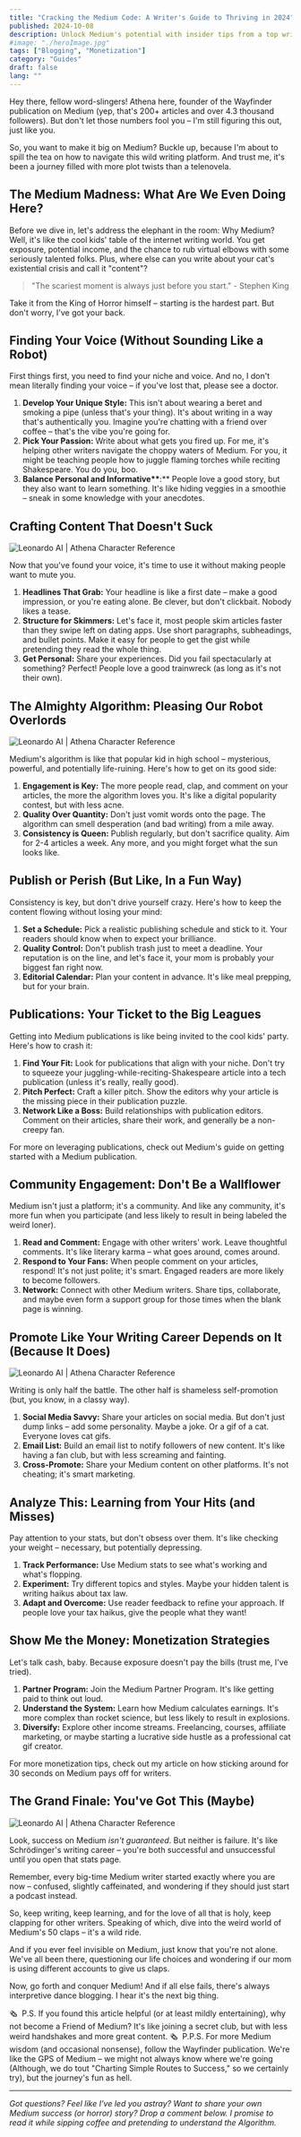 ```yaml
---
title: "Cracking the Medium Code: A Writer's Guide to Thriving in 2024"
published: 2024-10-08
description: Unlock Medium's potential with insider tips from a top writer. Learn to craft engaging content, leverage publications, and monetize your work effectively.
#image: "./heroImage.jpg"
tags: ["Blogging", "Monetization"]
category: "Guides"
draft: false
lang: ""
---
```



Hey there, fellow word-slingers! Athena here, founder of the Wayfinder publication on Medium (yep, that's 200+ articles and over 4.3 thousand followers). But don't let those numbers fool you – I'm still figuring this out, just like you.

So, you want to make it big on Medium? Buckle up, because I'm about to spill the tea on how to navigate this wild writing platform. And trust me, it's been a journey filled with more plot twists than a telenovela.


## The Medium Madness: What Are We Even Doing Here?

Before we dive in, let's address the elephant in the room: Why Medium? Well, it's like the cool kids' table of the internet writing world. You get exposure, potential income, and the chance to rub virtual elbows with some seriously talented folks. Plus, where else can you write about your cat's existential crisis and call it "content"?

> "The scariest moment is always just before you start." - Stephen King

Take it from the King of Horror himself – starting is the hardest part. But don't worry, I've got your back.

## Finding Your Voice (Without Sounding Like a Robot)

First things first, you need to find your niche and voice. And no, I don't mean literally finding your voice – if you've lost that, please see a doctor.

1. **Develop Your Unique Style:** This isn't about wearing a beret and smoking a pipe (unless that's your thing). It's about writing in a way that's authentically you. Imagine you're chatting with a friend over coffee – that's the vibe you're going for.
2. **Pick Your Passion:** Write about what gets you fired up. For me, it's helping other writers navigate the choppy waters of Medium. For you, it might be teaching people how to juggle flaming torches while reciting Shakespeare. You do you, boo.
3. **Balance Personal and Informative\*\***:\*\* People love a good story, but they also want to learn something. It's like hiding veggies in a smoothie – sneak in some knowledge with your anecdotes.

## Crafting Content That Doesn't Suck

![Leonardo AI | Athena Character Reference](https://res-1.cloudinary.com/ddicetqs5/image/upload/f_auto,fl_force_strip,q_auto:best/v1/wayfinder-ghost-blog/finding-your-voice-without-sounding-like-a-robot)

Now that you've found your voice, it's time to use it without making people want to mute you.

1. **Headlines That Grab:** Your headline is like a first date – make a good impression, or you're eating alone. Be clever, but don't clickbait. Nobody likes a tease.
2. **Structure for Skimmers:** Let's face it, most people skim articles faster than they swipe left on dating apps. Use short paragraphs, subheadings, and bullet points. Make it easy for people to get the gist while pretending they read the whole thing.
3. **Get Personal:** Share your experiences. Did you fail spectacularly at something? Perfect! People love a good trainwreck (as long as it's not their own).

## The Almighty Algorithm: Pleasing Our Robot Overlords

![Leonardo AI | Athena Character Reference](https://res-4.cloudinary.com/ddicetqs5/image/upload/f_auto,fl_force_strip,q_auto:best/v1/wayfinder-ghost-blog/the-almighty-algorithm-pleasing-our-robot-overlords)

Medium's algorithm is like that popular kid in high school – mysterious, powerful, and potentially life-ruining. Here's how to get on its good side:

1. **Engagement is Key:** The more people read, clap, and comment on your articles, the more the algorithm loves you. It's like a digital popularity contest, but with less acne.
2. **Quality Over Quantity:** Don't just vomit words onto the page. The algorithm can smell desperation (and bad writing) from a mile away.
3. **Consistency is Queen:** Publish regularly, but don't sacrifice quality. Aim for 2-4 articles a week. Any more, and you might forget what the sun looks like.

## Publish or Perish (But Like, In a Fun Way)

Consistency is key, but don't drive yourself crazy. Here's how to keep the content flowing without losing your mind:

1. **Set a Schedule:** Pick a realistic publishing schedule and stick to it. Your readers should know when to expect your brilliance.
2. **Quality Control:** Don't publish trash just to meet a deadline. Your reputation is on the line, and let's face it, your mom is probably your biggest fan right now.
3. **Editorial Calendar:** Plan your content in advance. It's like meal prepping, but for your brain.

## Publications: Your Ticket to the Big Leagues

Getting into Medium publications is like being invited to the cool kids' party. Here's how to crash it:

1. **Find Your Fit:** Look for publications that align with your niche. Don't try to squeeze your juggling-while-reciting-Shakespeare article into a tech publication (unless it's really, really good).
2. **Pitch Perfect:** Craft a killer pitch. Show the editors why your article is the missing piece in their publication puzzle.
3. **Network Like a Boss:** Build relationships with publication editors. Comment on their articles, share their work, and generally be a non-creepy fan.

For more on leveraging publications, check out Medium's guide on getting started with a Medium publication.

## Community Engagement: Don't Be a Wallflower

Medium isn't just a platform; it's a community. And like any community, it's more fun when you participate (and less likely to result in being labeled the weird loner).

1. **Read and Comment:** Engage with other writers' work. Leave thoughtful comments. It's like literary karma – what goes around, comes around.
2. **Respond to Your Fans:** When people comment on your articles, respond! It's not just polite; it's smart. Engaged readers are more likely to become followers.
3. **Network:** Connect with other Medium writers. Share tips, collaborate, and maybe even form a support group for those times when the blank page is winning.

## Promote Like Your Writing Career Depends on It (Because It Does)

![Leonardo AI | Athena Character Reference](https://res-3.cloudinary.com/ddicetqs5/image/upload/f_auto,fl_force_strip,q_auto:best/v1/wayfinder-ghost-blog/promote-like-your-writing-career-depends-on-it-because-it-does)

Writing is only half the battle. The other half is shameless self-promotion (but, you know, in a classy way).

1. **Social Media Savvy:** Share your articles on social media. But don't just dump links – add some personality. Maybe a joke. Or a gif of a cat. Everyone loves cat gifs.
2. **Email List:** Build an email list to notify followers of new content. It's like having a fan club, but with less screaming and fainting.
3. **Cross-Promote:** Share your Medium content on other platforms. It's not cheating; it's smart marketing.

## Analyze This: Learning from Your Hits (and Misses)

Pay attention to your stats, but don't obsess over them. It's like checking your weight – necessary, but potentially depressing.

1. **Track Performance:** Use Medium stats to see what's working and what's flopping.
2. **Experiment:** Try different topics and styles. Maybe your hidden talent is writing haikus about tax law.
3. **Adapt and Overcome:** Use reader feedback to refine your approach. If people love your tax haikus, give the people what they want!

## Show Me the Money: Monetization Strategies

Let's talk cash, baby. Because exposure doesn't pay the bills (trust me, I've tried).

1. **Partner Program:** Join the Medium Partner Program. It's like getting paid to think out loud.
2. **Understand the System:** Learn how Medium calculates earnings. It's more complex than rocket science, but less likely to result in explosions.
3. **Diversify:** Explore other income streams. Freelancing, courses, affiliate marketing, or maybe starting a lucrative side hustle as a professional cat gif creator.

For more monetization tips, check out my article on how sticking around for 30 seconds on Medium pays off for writers.

## The Grand Finale: You've Got This (Maybe)

![Leonardo AI | Athena Character Reference](https://res-3.cloudinary.com/ddicetqs5/image/upload/f_auto,fl_force_strip,q_auto:best/v1/wayfinder-ghost-blog/the-grand-finale-youve-got-this-maybe)

Look, success on Medium _isn't guaranteed_. But neither is failure. It's like Schrödinger's writing career – you're both successful and unsuccessful until you open that stats page.

Remember, every big-time Medium writer started exactly where you are now – confused, slightly caffeinated, and wondering if they should just start a podcast instead.

So, keep writing, keep learning, and for the love of all that is holy, keep clapping for other writers. Speaking of which, dive into the weird world of Medium's 50 claps – it's a wild ride.

And if you ever feel invisible on Medium, just know that you're not alone. We've all been there, questioning our life choices and wondering if our mom is using different accounts to give us claps.

Now, go forth and conquer Medium! And if all else fails, there's always interpretive dance blogging. I hear it's the next big thing.

🗞 ️ P.S. If you found this article helpful (or at least mildly entertaining), why not become a Friend of Medium? It's like joining a secret club, but with less weird handshakes and more great content. 🗞 ️ P.P.S. For more Medium wisdom (and occasional nonsense), follow the Wayfinder publication. We're like the GPS of Medium – we might not always know where we're going (Although, we do tout "Charting Simple Routes to Success," so we certainly try), but the journey's fun as hell.

---

_Got questions? Feel like I've led you astray? Want to share your own Medium success (or horror) story? Drop a comment below. I promise to read it while sipping coffee and pretending to understand the Algorithm._
